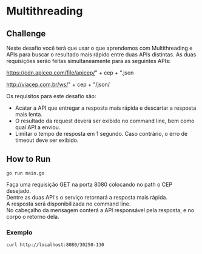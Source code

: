 # Multithreading

## Challenge
Neste desafio você terá que usar o que aprendemos com Multithreading e APIs para buscar o resultado mais rápido entre duas APIs distintas.
As duas requisições serão feitas simultaneamente para as seguintes APIs:

https://cdn.apicep.com/file/apicep/" + cep + ".json

http://viacep.com.br/ws/" + cep + "/json/

Os requisitos para este desafio são:
- Acatar a API que entregar a resposta mais rápida e descartar a resposta mais lenta.
- O resultado da request deverá ser exibido no command line, bem como qual API a enviou.
- Limitar o tempo de resposta em 1 segundo. Caso contrário, o erro de timeout deve ser exibido.

## How to Run
<code>go run main.go</code>

Faça uma requisição GET na porta 8080 colocando no path o CEP desejado.</br>
Dentre as duas API's o serviço retornará a resposta mais rápida.</br>
A resposta será disponibilizada no command line.</br>
No cabeçalho da mensagem conterá a API responsável pela resposta, e no corpo o retorno dela.</br>

### Exemplo

<code>curl http://localhost:8080/30250-130</code>

